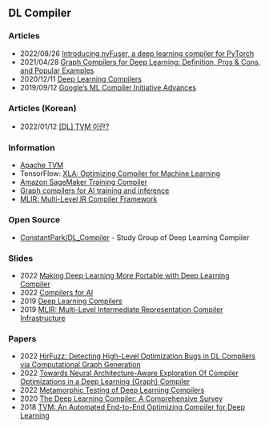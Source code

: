 ## DL Compiler


### Articles
- 2022/08/26 [Introducing nvFuser, a deep learning compiler for PyTorch](https://pytorch.org/blog/introducing-nvfuser-a-deep-learning-compiler-for-pytorch/)
- 2021/04/28 [Graph Compilers for Deep Learning: Definition, Pros & Cons, and Popular Examples](https://deci.ai/blog/graph-compilers/)
- 2020/12/11 [Deep Learning Compilers](https://soham-bhure18.medium.com/deep-learning-compilers-b53379bc8f4f)
- 2019/09/12 [Google’s ML Compiler Initiative Advances](https://www.enterpriseai.news/2019/09/12/googles-ml-compiler-initiative-advances/)

### Articles (Korean)
- 2022/01/12 [[DL] TVM 이란?](https://wooono.tistory.com/408)


### Information
- [Apache TVM](https://tvm.apache.org/)
- TensorFlow: [XLA: Optimizing Compiler for Machine Learning](https://www.tensorflow.org/xla)
- [Amazon SageMaker Training Compiler](https://docs.aws.amazon.com/sagemaker/latest/dg/training-compiler.html)
- [Graph compilers for AI training and inference](https://www.sodalite.eu/sites/sodalite/files/public/content-files/articles/graph-compilers-proof2-blog.pdf)
- [MLIR: Multi-Level IR Compiler Framework](https://mlir.llvm.org/)


### Open Source
- [ConstantPark/DL_Compiler](https://github.com/ConstantPark/DL_Compiler) - Study Group of Deep Learning Compiler

### Slides
- 2022 [Making Deep Learning More Portable with Deep Learning Compiler](https://www.aspdac.com/aspdac2022/taoka/pdf/5A-1.pdf)
- 2022 [Compilers for AI](https://www.cs.cmu.edu/afs/cs/academic/class/15745-s19/www/presentations/M3-compilers-for-AI.pptx)
- 2019 [Deep Learning Compilers](https://ucbrise.github.io/cs294-ai-sys-sp19/assets/lectures/lec12/dl-compilers.pdf)
- 2019 [MLIR: Multi-Level Intermediate Representation Compiler Infrastructure](https://llvm.org/devmtg/2019-04/slides/Keynote-ShpeismanLattner-MLIR.pdf)



### Papers
- 2022 [HirFuzz: Detecting High-Level Optimization Bugs in DL Compilers via Computational Graph Generation](https://deepai.org/publication/hirfuzz-detecting-high-level-optimization-bugs-in-dl-compilers-via-computational-graph-generation)
- 2022 [Towards Neural Architecture-Aware Exploration Of Compiler Optimizations in a Deep Learning {Graph} Compiler](https://bpb-us-e1.wpmucdn.com/you.stonybrook.edu/dist/6/1671/files/2022/07/Towards-Neural-Architecture-Aware-Exploration-Of-Compiler-Optimizations-in-a-Deep-Learning-Graph-Compiler.pdf)
- 2022 [Metamorphic Testing of Deep Learning Compilers](https://dl.acm.org/doi/abs/10.1145/3508035)
- 2020 [The Deep Learning Compiler: A Comprehensive Survey](https://arxiv.org/abs/2002.03794)
- 2018 [TVM: An Automated End-to-End Optimizing Compiler for Deep Learning](https://www.usenix.org/system/files/osdi18-chen.pdf)

